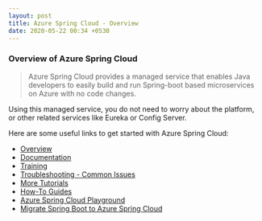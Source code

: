 ```yaml
---
layout: post
title: Azure Spring Cloud - Overview
date: 2020-05-22 00:34 +0530
---
```


### Overview of Azure Spring Cloud

> Azure Spring Cloud provides a managed service that enables Java developers to easily build and run Spring-boot based microservices on Azure with no code changes.

Using this managed service, you do not need to worry about the platform, or other related services like Eureka or Config Server.

Here are some useful links to get started with Azure Spring Cloud:

- [Overview](https://tanzu.vmware.com/content/blog/azure-spring-cloud-a-new-way-to-run-spring-boot-apps-atop-kubernetes)
- [Documentation](https://docs.microsoft.com/en-us/azure/spring-cloud/)
- [Training](https://github.com/microsoft/azure-spring-cloud-training)
- [Troubleshooting - Common Issues](https://docs.microsoft.com/en-us/azure/spring-cloud/spring-cloud-troubleshoot)
- [More Tutorials](https://docs.microsoft.com/en-us/azure/spring-cloud/spring-cloud-tutorial-config-server)
- [How-To Guides](https://docs.microsoft.com/en-us/azure/spring-cloud/spring-cloud-tutorial-prepare-app-deployment)
- [Azure Spring Cloud Playground](https://azure-spring-cloud.azurewebsites.net/)
- [Migrate Spring Boot to Azure Spring Cloud](https://docs.microsoft.com/en-us/azure/developer/java/migration/migrate-spring-boot-to-azure-spring-cloud)


